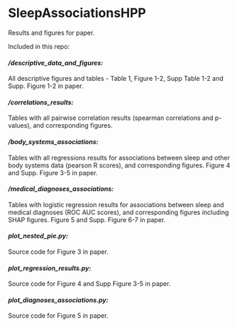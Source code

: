 # SleepAssociationsHPP

Results and figures for paper.

Included in this repo:

#### _/descriptive_data_and_figures:_
  
All descriptive figures and tables - Table 1, Figure 1-2, Supp Table 1-2 and Supp. Figure 1-2 in paper.

#### _/correlations_results:_
  
Tables with all pairwise correlation results (spearman correlations and p-values), and corresponding figures.
  
#### _/body_systems_associations:_
  
Tables with all regressions results for associations between sleep and other body systems data (pearson R scores), and corresponding figures.
Figure 4 and Supp. Figure 3-5 in paper.
  
#### _/medical_diagnoses_associations:_

Tables with logistic regression results for associations between sleep and medical diagnoses (ROC AUC scores), and corresponding figures including SHAP figures.
Figure 5 and Supp. Figure 6-7 in paper.

#### _plot_nested_pie.py:_
  
Source code for Figure 3 in paper.
  
#### _plot_regression_results.py:_
  
Source code for Figure 4 and Supp Figure 3-5 in paper.

#### _plot_diagnoses_associations.py:_
  
Source code for Figure 5 in paper.
